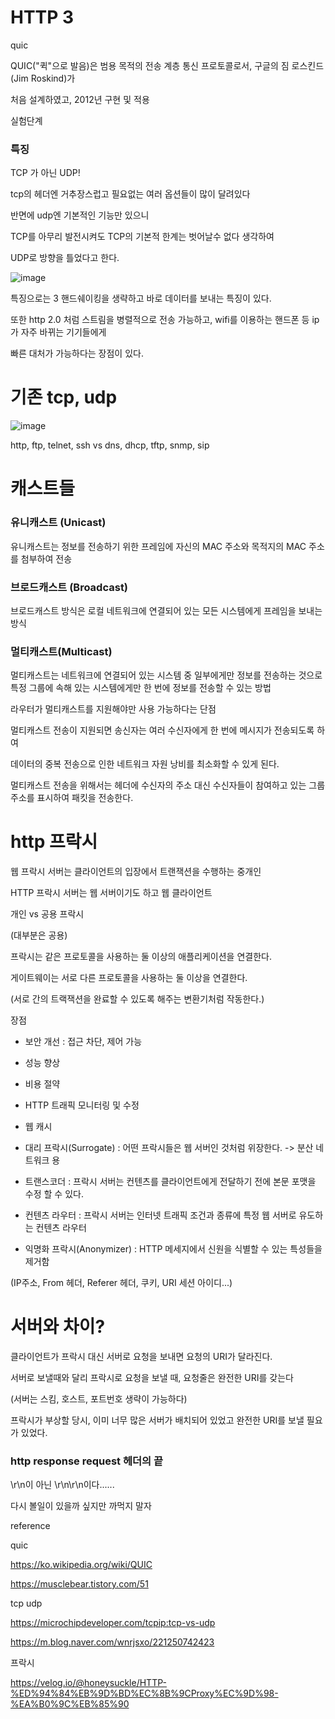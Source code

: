 # HTTP 3

quic 

QUIC("퀵"으로 발음)은 범용 목적의 전송 계층 통신 프로토콜로서, 구글의 짐 로스킨드(Jim Roskind)가 

처음 설계하였고, 2012년 구현 및 적용

실험단계


### 특징

TCP 가 아닌 UDP!

tcp의 헤더엔 거추장스럽고 필요없는 여러 옵션들이 많이 달려있다

반면에 udp엔 기본적인 기능만 있으니

TCP를 아무리 발전시켜도 TCP의 기본적 한계는 벗어날수 없다 생각하여

UDP로 방향을 틀었다고 한다.

![image](https://user-images.githubusercontent.com/40421183/129216367-2df028bd-46ec-4b8d-9e9a-9d05e9faa15a.png)


특징으로는 3 핸드쉐이킹을 생략하고 바로 데이터를 보내는 특징이 있다.

또한 http 2.0 처럼 스트림을 병렬적으로 전송 가능하고, wifi를 이용하는 핸드폰 등 ip가 자주 바뀌는 기기들에게 

빠른 대처가 가능하다는 장점이 있다.

# 기존 tcp, udp

![image](https://user-images.githubusercontent.com/40421183/129218789-b21b96a0-eeeb-479a-ae5a-b74995240b29.png)

http, ftp, telnet, ssh vs dns, dhcp, tftp, snmp, sip

# 캐스트들 

### 유니캐스트 (Unicast)

유니캐스트는 정보를 전송하기 위한 프레임에 자신의 MAC 주소와 목적지의 MAC 주소를 첨부하여 전송

### 브로드캐스트 (Broadcast)

브로드캐스트 방식은 로컬 네트워크에 연결되어 있는 모든 시스템에게 프레임을 보내는 방식

### 멀티캐스트(Multicast)

멀티캐스트는 네트워크에 연결되어 있는 시스템 중 일부에게만 정보를 전송하는 것으로 특정 그룹에 속해 있는 시스템에게만 한 번에 정보를 전송할 수 있는 방법

라우터가 멀티캐스트를 지원해야만 사용 가능하다는 단점

 멀티캐스트 전송이 지원되면 송신자는 여러 수신자에게 한 번에 메시지가 전송되도록 하여 
 
데이터의 중복 전송으로 인한 네트워크 자원 낭비를 최소화할 수 있게 된다.

멀티캐스트 전송을 위해서는 헤더에 수신자의 주소 대신 수신자들이 참여하고 있는 그룹 주소를 표시하여 패킷을 전송한다.

# http 프락시 

웹 프락시 서버는 클라이언트의 입장에서 트랜잭션을 수행하는 중개인

HTTP 프락시 서버는 웹 서버이기도 하고 웹 클라이언트

개인 vs 공용 프락시

(대부분은 공용)

프락시는 같은 프로토콜을 사용하는 둘 이상의 애플리케이션을 연결한다.

게이트웨이는 서로 다른 프로토콜을 사용하는 둘 이상을 연결한다.

(서로 간의 트랙잭션을 완료할 수 있도록 해주는 변환기처럼 작동한다.)

장점

- 보안 개선 : 접근 차단, 제어 가능

- 성능 향상

- 비용 절약

- HTTP 트래픽 모니터링 및 수정

- 웹 캐시 

- 대리 프락시(Surrogate) : 어떤 프락시들은 웹 서버인 것처럼 위장한다. -> 분산 네트워크 용

- 트랜스코더 : 프락시 서버는 컨텐츠를 클라이언트에게 전달하기 전에 본문 포맷을 수정 할 수 있다.

- 컨텐츠 라우터 : 프락시 서버는 인터넷 트래픽 조건과 종류에 특정 웹 서버로 유도하는 컨텐츠 라우터

- 익명화 프락시(Anonymizer) : HTTP 메세지에서 신원을 식별할 수 있는 특성들을 제거함

(IP주소, From 헤더, Referer 헤더, 쿠키, URI 세션 아이디...)


# 서버와 차이?

클라이언트가 프락시 대신 서버로 요청을 보내면 요청의 URI가 달라진다.

서버로 보낼때와 달리 프락시로 요청을 보낼 때, 요청줄은 완전한 URI를 갖는다

(서버는 스킴, 호스트, 포트번호 생략이 가능하다)

프락시가 부상할 당시, 이미 너무 많은 서버가 배치되어 있었고 완전한 URI를 보낼 필요가 있었다.


### http response request 헤더의 끝

\r\n이 아닌 \r\n\r\n이다......

다시 볼일이 있을까 싶지만 까먹지 말자 




reference

quic 

https://ko.wikipedia.org/wiki/QUIC

https://musclebear.tistory.com/51

tcp udp 

https://microchipdeveloper.com/tcpip:tcp-vs-udp

https://m.blog.naver.com/wnrjsxo/221250742423


프락시

https://velog.io/@honeysuckle/HTTP-%ED%94%84%EB%9D%BD%EC%8B%9CProxy%EC%9D%98-%EA%B0%9C%EB%85%90
